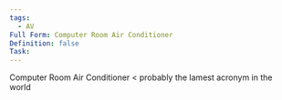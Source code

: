 ```yaml
---
tags:
  - AV
Full Form: Computer Room Air Conditioner
Definition: false
Task:
---
```

Computer Room Air Conditioner < probably the lamest acronym in the world 